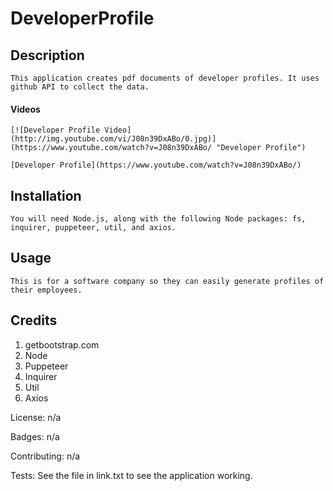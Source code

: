 # DeveloperProfile

## Description

    This application creates pdf documents of developer profiles. It uses github API to collect the data.

#### Videos

    [![Developer Profile Video](http://img.youtube.com/vi/J08n39DxABo/0.jpg)](https://www.youtube.com/watch?v=J08n39DxABo/ "Developer Profile")

    [Developer Profile](https://www.youtube.com/watch?v=J08n39DxABo/)

## Installation

    You will need Node.js, along with the following Node packages: fs, inquirer, puppeteer, util, and axios.

## Usage

    This is for a software company so they can easily generate profiles of their employees.

## Credits

1. getbootstrap.com
2. Node
3. Puppeteer
4. Inquirer
5. Util
6. Axios

License: n/a

Badges: n/a

Contributing: n/a

Tests: See the file in link.txt to see the application working.

